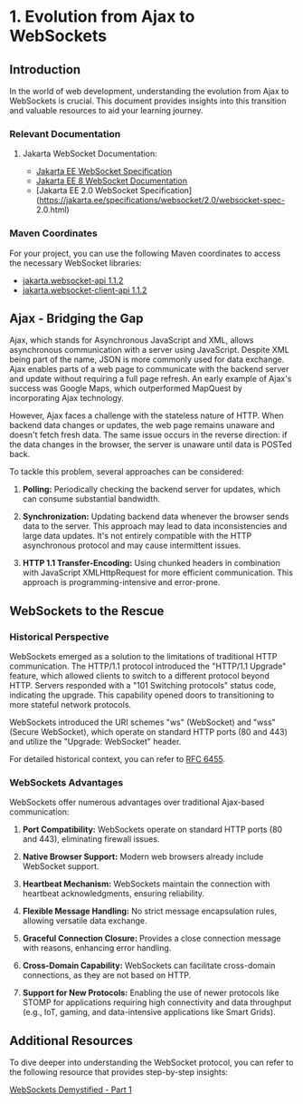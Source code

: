 # 1. Evolution from Ajax to WebSockets

## Introduction

In the world of web development, understanding the evolution from Ajax to WebSockets is crucial. This document provides insights into this transition and valuable resources to aid your learning journey.

### Relevant Documentation

1. Jakarta WebSocket Documentation:


   - [Jakarta EE WebSocket Specification](https://jakarta.ee/specifications/websocket/)
   - [Jakarta EE 8 WebSocket Documentation](https://jakarta.ee/specifications/websocket/1.1/)
   - [Jakarta EE 2.0 WebSocket Specification](https://jakarta.ee/specifications/websocket/2.0/websocket-spec-
   	2.0.html)

### Maven Coordinates

For your project, you can use the following Maven coordinates to access the necessary WebSocket libraries:

- [jakarta.websocket-api 1.1.2](https://search.maven.org/artifact/jakarta.websocket/jakarta.websocket-api/1.1.2/jar)
- [jakarta.websocket-client-api 1.1.2](https://search.maven.org/artifact/jakarta.websocket/jakarta.websocket-client-api/1.1.2/jar)

## Ajax - Bridging the Gap

Ajax, which stands for Asynchronous JavaScript and XML, allows asynchronous communication with a server using JavaScript. Despite XML being part of the name, JSON is more commonly used for data exchange. Ajax enables parts of a web page to communicate with the backend server and update without requiring a full page refresh. An early example of Ajax's success was Google Maps, which outperformed MapQuest by incorporating Ajax technology.

However, Ajax faces a challenge with the stateless nature of HTTP. When backend data changes or updates, the web page remains unaware and doesn't fetch fresh data. The same issue occurs in the reverse direction: if the data changes in the browser, the server is unaware until data is POSTed back.

To tackle this problem, several approaches can be considered:

1. **Polling:** Periodically checking the backend server for updates, which can consume substantial bandwidth.

2. **Synchronization:** Updating backend data whenever the browser sends data to the server. This approach may lead to data inconsistencies and large data updates. It's not entirely compatible with the HTTP asynchronous protocol and may cause intermittent issues.

3. **HTTP 1.1 Transfer-Encoding:** Using chunked headers in combination with JavaScript XMLHttpRequest for more efficient communication. This approach is programming-intensive and error-prone.

## WebSockets to the Rescue

### Historical Perspective

WebSockets emerged as a solution to the limitations of traditional HTTP communication. The HTTP/1.1 protocol introduced the "HTTP/1.1 Upgrade" feature, which allowed clients to switch to a different protocol beyond HTTP. Servers responded with a "101 Switching protocols" status code, indicating the upgrade. This capability opened doors to transitioning to more stateful network protocols.

WebSockets introduced the URI schemes "ws" (WebSocket) and "wss" (Secure WebSocket), which operate on standard HTTP ports (80 and 443) and utilize the "Upgrade: WebSocket" header.

For detailed historical context, you can refer to [RFC 6455](https://www.rfc-editor.org/rfc/rfc6455).

### WebSockets Advantages

WebSockets offer numerous advantages over traditional Ajax-based communication:

1. **Port Compatibility:** WebSockets operate on standard HTTP ports (80 and 443), eliminating firewall issues.

2. **Native Browser Support:** Modern web browsers already include WebSocket support.

3. **Heartbeat Mechanism:** WebSockets maintain the connection with heartbeat acknowledgments, ensuring reliability.

4. **Flexible Message Handling:** No strict message encapsulation rules, allowing versatile data exchange.

5. **Graceful Connection Closure:** Provides a close connection message with reasons, enhancing error handling.

6. **Cross-Domain Capability:** WebSockets can facilitate cross-domain connections, as they are not based on HTTP.

7. **Support for New Protocols:** Enabling the use of newer protocols like STOMP for applications requiring high connectivity and data throughput (e.g., IoT, gaming, and data-intensive applications like Smart Grids).

## Additional Resources

To dive deeper into understanding the WebSocket protocol, you can refer to the following resource that provides step-by-step insights:

[WebSockets Demystified - Part 1](https://levelup.gitconnected.com/websockets-demystified-part-1-understanding-the-protocol-fccca2ca75eb)
